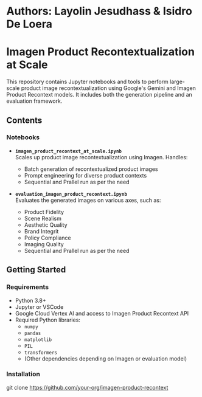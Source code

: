 # Authors: Layolin Jesudhass & Isidro De Loera

# Imagen Product Recontextualization at Scale

This repository contains Jupyter notebooks and tools to perform large-scale product image recontextualization using Google's Gemini and Imagen Product Recontext models. It includes both the generation pipeline and an evaluation framework.

## Contents

### Notebooks

- **`imagen_product_recontext_at_scale.ipynb`**  
  Scales up product image recontextualization using Imagen. Handles:
  - Batch generation of recontextualized product images
  - Prompt engineering for diverse product contexts
  - Sequential and Prallel run as per the need

- **`evaluation_imagen_product_recontext.ipynb`**  
  Evaluates the generated images on various axes, such as:
    - Product Fidelity
    - Scene Realism
    - Aesthetic Quality
    - Brand Integrit
    - Policy Compliance
    - Imaging Quality
  - Sequential and Prallel run as per the need

## Getting Started

### Requirements

- Python 3.8+
- Jupyter or VSCode
- Google Cloud Vertex AI and  access to Imagen Product Recontext API
- Required Python libraries:
  - `numpy`
  - `pandas`
  - `matplotlib`
  - `PIL`
  - `transformers`
  - (Other dependencies depending on Imagen or evaluation model)

### Installation

git clone https://github.com/your-org/imagen-product-recontext

